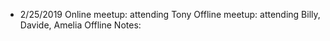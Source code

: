 * 2/25/2019
	Online meetup: attending Tony
	Offline meetup: attending Billy, Davide, Amelia
	Offline Notes:
	

